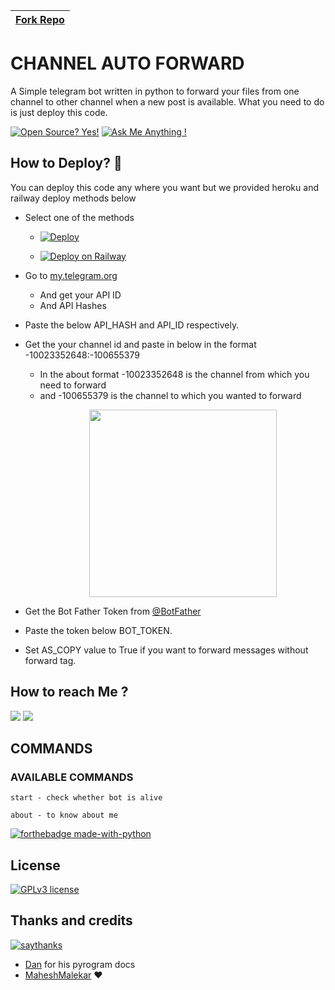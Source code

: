 |[Fork Repo](https://github.com/0AIB/Auto-Forward-Bot/fork)
|---

# CHANNEL AUTO FORWARD
A Simple telegram bot written in python to forward your files from one channel to other channel when a new post is available. What you need to do is just deploy this code. 

[![Open Source? Yes!](https://badgen.net/badge/Open%20Source%20%3F/Yes%21/blue?icon=github)](https://github.com/0AIB/TG-Caption-Bot/tree/main)
[![Ask Me Anything !](https://img.shields.io/badge/Ask%20me-anything-1abc9c.svg)](https://telegram.dog/Ns_AnoNymouS)

## How to Deploy? 🤔
You can deploy this code any where you want but we provided heroku and railway deploy methods below

- Select one of the methods
     - [![Deploy](https://www.herokucdn.com/deploy/button.svg)](https://heroku.com/deploy?template=https://github.com/shoapp/Auto-Forward-Bot)

     - [![Deploy on Railway](https://railway.app/button.svg)](https://railway.app/new/template/P59W6v)

- Go to  [my.telegram.org](https://my.telegram.org/)
     - And get your API ID
     - And API Hashes

- Paste the below API_HASH and API_ID respectively.

- Get the your channel id and paste in below in the format -10023352648:-100655379
     - In the about format -10023352648 is the channel from which you need to forward 
     - and -100655379 is the channel to which you wanted to forward 
[<p align="center"><img src="https://telegra.ph/file/2130bae31fa168ae57224.jpg" width="300">](https://telegram.dog/Ns_bot_updates)

- Get the Bot Father Token from [@BotFather](https://telegram.dog/botfather)

- Paste the token below BOT_TOKEN.

- Set AS_COPY value to True if you want to forward messages without forward tag.


## How to reach Me ?
<a href="https://telegram.dog/DFF_UPDATES"><img src="https://img.shields.io/badge/Join-Telegram%20Channel-red.svg?logo=Telegram"></a>
<a href="https://telegram.dog/LxChatGroup"><img src="https://img.shields.io/badge/Join-Telegram%20Group-blue.svg?logo=telegram"></a>

## COMMANDS
### AVAILABLE COMMANDS 
```
start - check whether bot is alive 

about - to know about me
```

[![forthebadge made-with-python](http://ForTheBadge.com/images/badges/made-with-python.svg)](https://www.python.org/)

## License
[![GPLv3 license](https://img.shields.io/badge/License-GPLv3-blue.svg)](https://github.com/Ns-AnoNymouS/TG-CONVERT-BOT/blob/main/LICENSE)


## Thanks and credits
[![saythanks](https://img.shields.io/badge/say-thanks-ff69b4.svg)](https://saythanks.io/to/kennethreitz)
- [Dan](https://telegram.dog/haskell) for his pyrogram docs
- [MaheshMalekar](https://telegram.dog/MaheshMalekar) ❤
